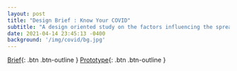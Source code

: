 ```yaml
---
layout: post
title: "Design Brief : Know Your COVID"
subtitle: "A design oriented study on the factors influencing the spread of Disinformation in information technologies"
date: 2021-04-14 23:45:13 -0400
background: '/img/covid/bg.jpg'
---
```

[Brief](http://example.com/){: .btn .btn-outline }     [Prototype](https://xd.adobe.com/view/0ea424f9-0dd8-433a-8615-dc76ce58bb67-5bf7/){: .btn .btn-outline }         
